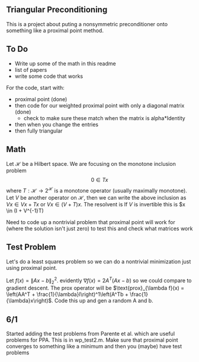 ## Triangular Preconditioning
This is a project about puting a nonsymmetric preconditioner onto something like a proximal point method.

## To Do
 - Write up some of the math in this readme
 - list of papers
 - write some code that works

For the code, start with:
 - proximal point (done)
 - then code for our weighted proximal point with only a diagonal matrix (done)
   - check to make sure these match when the matrix is alpha*Identity
 - then when you change the entries
 - then fully triangular


## Math
Let $\mathcal{H}$ be a Hilbert space. We are focusing on the monotone inclusion problem
$$0 \in Tx$$
where $T : \mathcal{H} \to 2^{\mathcal{H}}$ is a monotone operator (usually maximally monotone). Let $V$ be another operator on $\mathcal{H}$, then we can write the above inclusion as
$Vx \in Vx + Tx$
or
$Vx \in (V + T)x.$
The resolvent is 
If $V$ is invertible this is $x \in (I + V^{-1}T) 

Need to code up a nontrivial problem that proximal point will work for (where the solution isn't just zero) to test this and check what matrices work

## Test Problem
Let's do a least squares problem so we can do a nontrivial minimization just using proximal point.

Let $f(x) = \lVert Ax - b \rVert_2^2$. evidently $\nabla f(x) = 2A^T(Ax - b)$ so we could compare to gradient descent. The prox operator will be $\text{prox}_{\lambda f}(x) = \left(AA^T + \frac{1}{\lambda}I\right)^1\left(A^Tb + \frac{1}{\lambda}x\right)$. Code this up and gen a random A and b.

## 6/1
Started adding the test problems from Parente et al. which are useful problems for PPA. This is in wp_test2.m. Make sure that proximal point converges to something like a minimum and then you (maybe) have test problems

